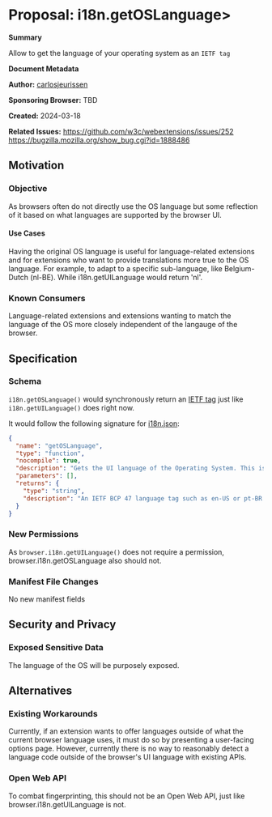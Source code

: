 # Proposal: i18n.getOSLanguage>

**Summary**

Allow to get the language of your operating system as an `IETF tag`

**Document Metadata**

**Author:** [carlosjeurissen](https://github.com/carlosjeurissen)

**Sponsoring Browser:** TBD

**Created:** 2024-03-18

**Related Issues:**
https://github.com/w3c/webextensions/issues/252
https://bugzilla.mozilla.org/show_bug.cgi?id=1888486

## Motivation

### Objective

As browsers often do not directly use the OS language but some reflection of it based on what languages are supported by the browser UI.

#### Use Cases

Having the original OS language is useful for language-related extensions and for extensions who want to provide translations more true to the OS language. For example, to adapt to a specific sub-language, like Belgium-Dutch (nl-BE). While i18n.getUILanguage would return 'nl'.

### Known Consumers

Language-related extensions and extensions wanting to match the language of the OS more closely independent of the langauge of the browser.

## Specification

### Schema

`i18n.getOSLanguage()` would synchronously return an [IETF tag](https://www.w3.org/International/core/langtags/rfc3066bis.html) just like `i18n.getUILanguage()` does right now.

It would follow the following signature for [i18n.json](https://chromium.googlesource.com/chromium/src/+/refs/heads/main/extensions/common/api/i18n.json):


```json
{
  "name": "getOSLanguage",
  "type": "function",
  "nocompile": true,
  "description": "Gets the UI language of the Operating System. This is different from $(ref:i18n.getUILanguage) which returns the UI language of the web browser.",
  "parameters": [],
  "returns": {
    "type": "string",
    "description": "An IETF BCP 47 language tag such as en-US or pt-BR."
  }
}
```

### New Permissions

As `browser.i18n.getUILanguage()` does not require a permission, browser.i18n.getOSLanguage also should not.

### Manifest File Changes

No new manifest fields

## Security and Privacy

### Exposed Sensitive Data

The language of the OS will be purposely exposed.

## Alternatives

### Existing Workarounds

Currently, if an extension wants to offer languages outside of what the current browser language uses, it must do so by presenting a user-facing options page. However, currently there is no way to reasonably detect a language code outside of the browser's UI language with existing APIs.

### Open Web API

To combat fingerprinting, this should not be an Open Web API, just like browser.i18n.getUILanguage is not.

